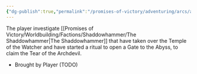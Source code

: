 ```yaml
---
{"dg-publish":true,"permalink":"/promises-of-victory/adventuring/arcs/artifact-of-chaos-arc/","title":"Artifact of Chaos","noteIcon":"Arc","created":"2023-01-25T02:26:52.955+01:00","updated":"2023-04-04T00:22:14.124+02:00"}
---
```



The player investigate [[Promises of Victory/Worldbuilding/Factions/Shaddowhammer/The Shaddowhammer\|The Shaddowhammer]] that have taken over the Temple of the Watcher and have started a ritual to open a Gate to the Abyss, to claim the Tear of the Archdevil.

- Brought by Player (TODO)